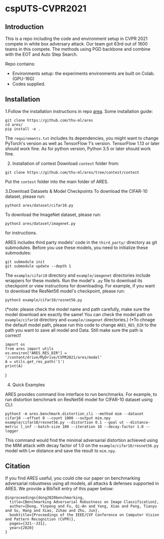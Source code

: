 # cspUTS-CVPR2021

## Introduction
This is a repo including the code and environment setup in CVPR 2021 compete in white box adversary attack. Our team got 63rd out of 1600 teams in this compete. The methods using PGD backbone and combine with the EOT and Auto Step Search.

Repo contains:
- Environments setup: the experiments environments are built on Colab. (GPU-16G)
- Codes supplied.

## Installation

1.Follow the installation instructions in repo [area](https://github.com/thu-ml/ares/tree/main). Some installation guide:
``` shell
git clone https://github.com/thu-ml/ares
cd ares/
pip install -e .
```
The `requirements.txt` includes its dependencies, you might want to change PyTorch's version as well as TensorFlow 1's version. TensorFlow 1.13 or later should work fine. As for python version, Python 3.5 or later should work fine.

2. Installation of contest
Download `contest` folder from:
```shell
git clone https://github.com/thu-ml/ares/tree/contest/contest
```
Put the `contest` folder into the main folder of ARES. 

3.Download Datasets & Model Checkpoints
To download the CIFAR-10 dataset, please run:

``` shell
python3 ares/dataset/cifar10.py
```

To download the ImageNet dataset, please run:

``` shell
python3 ares/dataset/imagenet.py
```

for instructions.

ARES includes third party models' code in the `third_party/` directory as git submodules. Before you use these models, you need to initialize these submodules:

``` shell
git submodule init
git submodule update --depth 1
```

The `example/cifar10` directory and `example/imagenet` directories include wrappers for these models. Run the model's `.py` file to download its checkpoint or view instructions for downloading. For example, if you want to download the ResNet56 model's checkpoint, please run:

``` shell
python3 example/cifar10/resnet56.py
```
(*note: please check the model name and path carefully, make sure the model download are exactly the same! You can check the model path on `example/cifar10` directory and `example/imagenet` directories.)
(*To chnage the default model path, please run this code to change `ARES_RES_DIR` to the path you want to save all model and Data. Still make sure the path is correct!
```shell
import os
from ares import utils
os.environ["ARES_RES_DIR"] = '/content/drive/MyDrive/CVPR2021/ares/model'
A = utils.get_res_path('1')
print(A)
```
)

4. Quick Examples

ARES provides command line interface to run benchmarks. For example, to run distortion benchmark on ResNet56 model for CIFAR-10 dataset using CLI:

```shell
python3 -m ares.benchmark.distortion_cli --method mim --dataset cifar10 --offset 0 --count 1000 --output mim.npy example/cifar10/resnet56.py --distortion 0.1 --goal ut --distance-metric l_inf --batch-size 100 --iteration 10 --decay-factor 1.0 --logger
```

This command would find the minimal adversarial distortion achieved using the MIM attack with decay factor of 1.0 on the `example/cifar10/resnet56.py` model with L∞ distance and save the result to `mim.npy`.


## Citation

If you find ARES useful, you could cite our paper on benchmarking adversarial robustness using all models, all attacks & defenses supported in ARES. We provide a BibTeX entry of this paper below:

```
@inproceedings{dong2020benchmarking,
  title={Benchmarking Adversarial Robustness on Image Classification},
  author={Dong, Yinpeng and Fu, Qi-An and Yang, Xiao and Pang, Tianyu and Su, Hang and Xiao, Zihao and Zhu, Jun},
  booktitle={Proceedings of the IEEE/CVF Conference on Computer Vision and Pattern Recognition (CVPR)},
  pages={321--331},
  year={2020}
}
```
